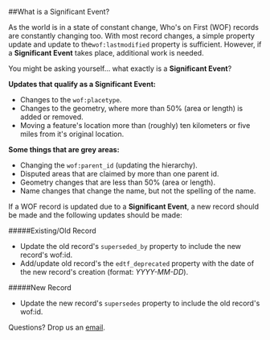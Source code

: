 ##What is a Significant Event?

As the world is in a state of constant change, Who's on First (WOF) records are constantly changing too. With most record changes, a simple property update and update to the`wof:lastmodified` property is sufficient. However, if a **Significant Event** takes place, additional work is needed. 

You might be asking yourself... what exactly is a **Significant Event**?

**Updates that qualify as a Significant Event:**

- Changes to the `wof:placetype`.
- Changes to the geometry, where more than 50% (area or length) is added or removed.
- Moving a feature's location more than (roughly) ten kilometers or five miles from it's original location.

**Some things that are grey areas:**

- Changing the `wof:parent_id` (updating the hierarchy).
- Disputed areas that are claimed by more than one parent id.
- Geometry changes that are less than 50% (area or length).
- Name changes that change the name, but not the spelling of the name.

If a WOF record is updated due to a **Significant Event**, a new record should be made and the following updates should be made:

#####Existing/Old Record
* Update the old record's `superseded_by` property to include the new record's wof:id.
* Add/update old record's the `edtf_deprecated` property with the date of the new record's creation (format: _YYYY-MM-DD_).

#####New Record
* Update the new record's `supersedes` property to include the old record's wof:id.

Questions? Drop us an [email](stephen.epps@mapzen.com).
